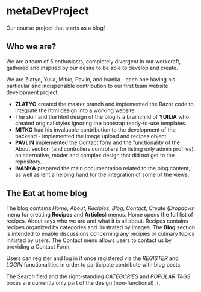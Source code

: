# metaDevProject
Our course project that starts as a blog!

## Who we are?

We are a team of 5 enthusiasts, completely divergent in our workcraft, gathered and inspired by our desire to be able to develop and create.

We are Zlatyo, Yulia, Mitko, Pavlin, and Ivanka - each one having his particular and indispensible contribution to our first team website development project.

* __ZLATYO__ created the master branch and implemented the Razor code to integrate the html design into a working website.
* The skin and the html design of the blog is a brainchild of __YUILIA__ who created original styles ignoring the bootsrap ready-to-use templates.
* __MITKO__ had his invaluable contribution to the development of the backend - implemented the image upload and recipes object.
* __PAVLIN__ implemented the Contact form and the functionality of the About section (and controllers controllers for listing only admin profiles), an alternative, moder and complex design that did not get to the repository.
* __IVANKA__ prepared the main documentation related to the blog content, as well as lent a helping hand for the integration of some of the views.

## The Eat at home blog
The blog contains _Home_, _About_, _Recipies_, _Blog_, _Contact_, _Create_ (_Dropdown_ menu for creating __Recipes__ and __Articles__) menus.
Home opens the full list of recipes. About says who we are and what it is all about. Recipes contains recipes organized by categories and illustrated by images. The __Blog__ section is intended to enable discussions concerning any recipies or culinary topics initiated by users. The Contact menu allows users to contact us by providing a Contact Form.

Users can register and log in if once registered via the _REGISTER_ and _LOGIN_ functionalities in order to participate contribute with blog posts.

The Search field and the right-standing _CATEGORIES_ and _POPULAR TAGS_ boxes are currently only part of the design (non-functional) :(.
